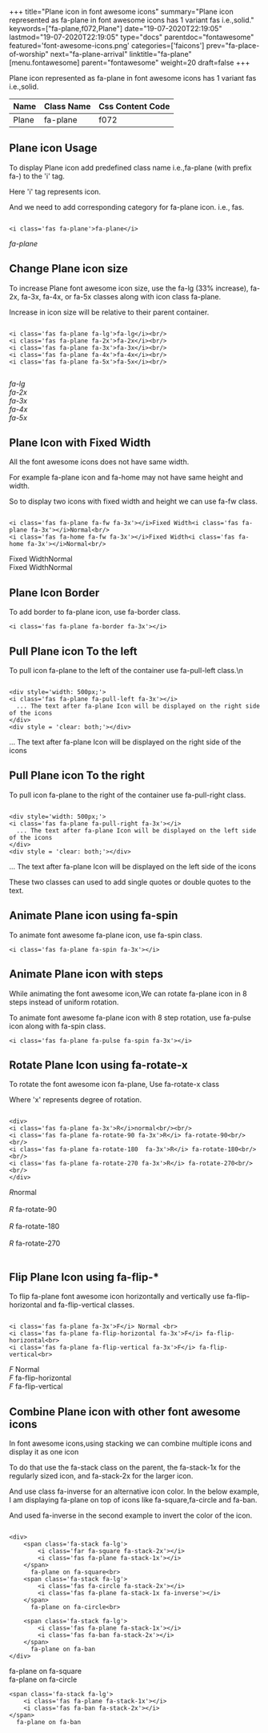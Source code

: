 +++
title="Plane icon in font awesome icons"
summary="Plane icon represented as fa-plane in font awesome icons has 1 variant fas i.e.,solid."
keywords=["fa-plane,f072,Plane"]
date="19-07-2020T22:19:05"
lastmod="19-07-2020T22:19:05"
type="docs"
parentdoc="fontawesome"
featured='font-awesome-icons.png'
categories=['faicons']
prev="fa-place-of-worship"
next="fa-plane-arrival"
linktitle="fa-plane"
[menu.fontawesome]
parent="fontawesome"
weight=20
draft=false
+++


Plane icon represented as fa-plane in font awesome icons has 1 variant fas i.e.,solid.

<div class='table-responsive'><table class='table'><thead><tr><th>Name</th><th>Class Name</th><th>Css Content Code</th></tr></thead><tbody><tr><td>Plane</td><td>fa-plane</td><td>f072</td></tr></tbody></table></div>



## Plane icon Usage

To display Plane icon add predefined class name i.e.,fa-plane (with prefix fa-) to the 'i' tag.

Here 'i' tag represents icon.

And we need to add corresponding category for fa-plane icon. i.e., fas.


```

<i class='fas fa-plane'>fa-plane</i>
```

<i class='fas fa-plane'>fa-plane</i>




## Change Plane icon size
To increase Plane font awesome icon size, use the fa-lg (33% increase), fa-2x, fa-3x, fa-4x, or fa-5x classes along with icon class fa-plane.

Increase in icon size will be relative to their parent container. 

```

<i class='fas fa-plane fa-lg'>fa-lg</i><br/>
<i class='fas fa-plane fa-2x'>fa-2x</i><br/>
<i class='fas fa-plane fa-3x'>fa-3x</i><br/>
<i class='fas fa-plane fa-4x'>fa-4x</i><br/>
<i class='fas fa-plane fa-5x'>fa-5x</i><br/>
            
```

<i class='fas fa-plane fa-lg'>fa-lg</i><br/>
<i class='fas fa-plane fa-2x'>fa-2x</i><br/>
<i class='fas fa-plane fa-3x'>fa-3x</i><br/>
<i class='fas fa-plane fa-4x'>fa-4x</i><br/>
<i class='fas fa-plane fa-5x'>fa-5x</i><br/>
            



## Plane Icon with Fixed Width 

All the font awesome icons does not have same width.

For example fa-plane icon and fa-home may not have same height and width.

So to display two icons with fixed width and height we can use fa-fw class.


```

<i class='fas fa-plane fa-fw fa-3x'></i>Fixed Width<i class='fas fa-plane fa-3x'></i>Normal<br/>
<i class='fas fa-home fa-fw fa-3x'></i>Fixed Width<i class='fas fa-home fa-3x'></i>Normal<br/>
```

<i class='fas fa-plane fa-fw fa-3x'></i>Fixed Width<i class='fas fa-plane fa-3x'></i>Normal<br/>
<i class='fas fa-home fa-fw fa-3x'></i>Fixed Width<i class='fas fa-home fa-3x'></i>Normal<br/>



## Plane Icon Border 

To add border to fa-plane icon, use fa-border class.


```
<i class='fas fa-plane fa-border fa-3x'></i>

```
<i class='fas fa-plane fa-border fa-3x'></i>





## Pull Plane icon To the left

To pull icon fa-plane to the left of the container use fa-pull-left class.\n

```

<div style='width: 500px;'>
<i class='fas fa-plane fa-pull-left fa-3x'></i>
  ... The text after fa-plane Icon will be displayed on the right side of the icons
</div>
<div style = 'clear: both;'></div>
```

<div style='width: 500px;'>
<i class='fas fa-plane fa-pull-left fa-3x'></i>
  ... The text after fa-plane Icon will be displayed on the right side of the icons
</div>
<div style = 'clear: both;'></div>




## Pull Plane icon To the right
To pull icon fa-plane to the right of the container use fa-pull-right class.

```

<div style='width: 500px;'>
<i class='fas fa-plane fa-pull-right fa-3x'></i>
  ... The text after fa-plane Icon will be displayed on the left side of the icons
</div>
<div style = 'clear: both;'></div>
```

<div style='width: 500px;'>
<i class='fas fa-plane fa-pull-right fa-3x'></i>
  ... The text after fa-plane Icon will be displayed on the left side of the icons
</div>
<div style = 'clear: both;'></div>

These two classes can used to add single quotes or double quotes to the text.


## Animate Plane icon using fa-spin
To animate font awesome fa-plane icon, use fa-spin class.

```
<i class='fas fa-plane fa-spin fa-3x'></i>
```
<i class='fas fa-plane fa-spin fa-3x'></i>




## Animate Plane icon with steps
While animating the font awesome icon,We can rotate fa-plane icon in 8 steps instead of uniform rotation.

To animate font awesome fa-plane icon with 8 step rotation, use fa-pulse icon along with fa-spin class.


```
<i class='fas fa-plane fa-pulse fa-spin fa-3x'></i>

```
<i class='fas fa-plane fa-pulse fa-spin fa-3x'></i>





## Rotate Plane Icon using fa-rotate-x
To rotate the font awesome icon fa-plane, Use fa-rotate-x class

Where 'x' represents degree of rotation.


```

<div>
<i class='fas fa-plane fa-3x'>R</i>normal<br/><br/>
<i class='fas fa-plane fa-rotate-90 fa-3x'>R</i> fa-rotate-90<br/><br/> 
<i class='fas fa-plane fa-rotate-180  fa-3x'>R</i> fa-rotate-180<br/><br/> 
<i class='fas fa-plane fa-rotate-270 fa-3x'>R</i> fa-rotate-270<br/><br/>
</div>
```

<div>
<i class='fas fa-plane fa-3x'>R</i>normal<br/><br/>
<i class='fas fa-plane fa-rotate-90 fa-3x'>R</i> fa-rotate-90<br/><br/> 
<i class='fas fa-plane fa-rotate-180  fa-3x'>R</i> fa-rotate-180<br/><br/> 
<i class='fas fa-plane fa-rotate-270 fa-3x'>R</i> fa-rotate-270<br/><br/>
</div>




## Flip Plane Icon using fa-flip-*
To flip fa-plane font awesome icon horizontally and vertically use fa-flip-horizontal and fa-flip-vertical classes. 

```

<i class='fas fa-plane fa-3x'>F</i> Normal <br>
<i class='fas fa-plane fa-flip-horizontal fa-3x'>F</i> fa-flip-horizontal<br>
<i class='fas fa-plane fa-flip-vertical fa-3x'>F</i> fa-flip-vertical<br>
```

<i class='fas fa-plane fa-3x'>F</i> Normal <br>
<i class='fas fa-plane fa-flip-horizontal fa-3x'>F</i> fa-flip-horizontal<br>
<i class='fas fa-plane fa-flip-vertical fa-3x'>F</i> fa-flip-vertical<br>




## Combine Plane icon with other font awesome icons
In font awesome icons,using stacking we can combine multiple icons and display it as one icon 

To do that use the fa-stack class on the parent, the fa-stack-1x for the regularly sized icon, and fa-stack-2x for the larger icon.

And use class fa-inverse for an alternative icon color. 
In the below example, I am displaying fa-plane on top of icons like fa-square,fa-circle and fa-ban.

And used fa-inverse in the second example to invert the color of the icon.

```

<div>
    <span class='fa-stack fa-lg'>
        <i class='far fa-square fa-stack-2x'></i>
        <i class='fas fa-plane fa-stack-1x'></i>
    </span>
      fa-plane on fa-square<br>
    <span class='fa-stack fa-lg'>
        <i class='fas fa-circle fa-stack-2x'></i>
        <i class='fas fa-plane fa-stack-1x fa-inverse'></i>
    </span>
      fa-plane on fa-circle<br>

    <span class='fa-stack fa-lg'>
        <i class='fas fa-plane fa-stack-1x'></i>
        <i class='fas fa-ban fa-stack-2x'></i>
    </span>
      fa-plane on fa-ban
</div>
```

<div>
    <span class='fa-stack fa-lg'>
        <i class='far fa-square fa-stack-2x'></i>
        <i class='fas fa-plane fa-stack-1x'></i>
    </span>
      fa-plane on fa-square<br>
    <span class='fa-stack fa-lg'>
        <i class='fas fa-circle fa-stack-2x'></i>
        <i class='fas fa-plane fa-stack-1x fa-inverse'></i>
    </span>
      fa-plane on fa-circle<br>

    <span class='fa-stack fa-lg'>
        <i class='fas fa-plane fa-stack-1x'></i>
        <i class='fas fa-ban fa-stack-2x'></i>
    </span>
      fa-plane on fa-ban
</div>







